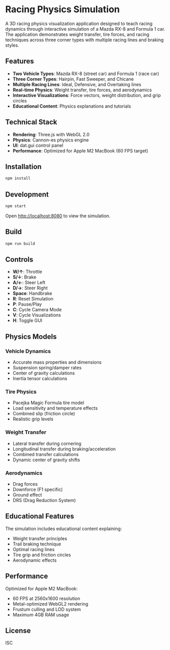 # Racing Physics Simulation

A 3D racing physics visualization application designed to teach racing dynamics through interactive simulation of a Mazda RX-8 and Formula 1 car. The application demonstrates weight transfer, tire forces, and racing techniques across three corner types with multiple racing lines and braking styles.

## Features

- **Two Vehicle Types**: Mazda RX-8 (street car) and Formula 1 (race car)
- **Three Corner Types**: Hairpin, Fast Sweeper, and Chicane
- **Multiple Racing Lines**: Ideal, Defensive, and Overtaking lines
- **Real-time Physics**: Weight transfer, tire forces, and aerodynamics
- **Interactive Visualizations**: Force vectors, weight distribution, and grip circles
- **Educational Content**: Physics explanations and tutorials

## Technical Stack

- **Rendering**: Three.js with WebGL 2.0
- **Physics**: Cannon-es physics engine
- **UI**: dat.gui control panel
- **Performance**: Optimized for Apple M2 MacBook (60 FPS target)

## Installation

```bash
npm install
```

## Development

```bash
npm start
```

Open [http://localhost:8080](http://localhost:8080) to view the simulation.

## Build

```bash
npm run build
```

## Controls

- **W/↑**: Throttle
- **S/↓**: Brake
- **A/←**: Steer Left
- **D/→**: Steer Right
- **Space**: Handbrake
- **R**: Reset Simulation
- **P**: Pause/Play
- **C**: Cycle Camera Mode
- **V**: Cycle Visualizations
- **H**: Toggle GUI

## Physics Models

### Vehicle Dynamics
- Accurate mass properties and dimensions
- Suspension spring/damper rates
- Center of gravity calculations
- Inertia tensor calculations

### Tire Physics
- Pacejka Magic Formula tire model
- Load sensitivity and temperature effects
- Combined slip (friction circle)
- Realistic grip levels

### Weight Transfer
- Lateral transfer during cornering
- Longitudinal transfer during braking/acceleration
- Combined transfer calculations
- Dynamic center of gravity shifts

### Aerodynamics
- Drag forces
- Downforce (F1 specific)
- Ground effect
- DRS (Drag Reduction System)

## Educational Features

The simulation includes educational content explaining:
- Weight transfer principles
- Trail braking technique
- Optimal racing lines
- Tire grip and friction circles
- Aerodynamic effects

## Performance

Optimized for Apple M2 MacBook:
- 60 FPS at 2560x1600 resolution
- Metal-optimized WebGL2 rendering
- Frustum culling and LOD system
- Maximum 4GB RAM usage

## License

ISC